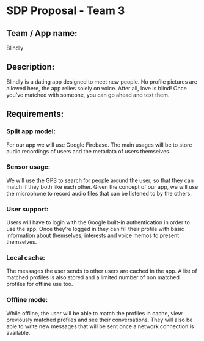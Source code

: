 # SDP Proposal - Team 3
## Team / App name:
Blindly

## Description:
Blindly is a dating app designed to meet new people. No profile pictures are allowed here, the app relies solely on voice. After all, love is blind! Once you’ve matched with someone,  you can go ahead and text them.        

## Requirements:
### Split app model:
For our app we will use Google Firebase. The main usages will be to store audio recordings of users and the metadata of users themselves.

### Sensor usage:
We will use the GPS to search for people around the user, so that they can match if they both like each other. Given the concept of our app, we will use the microphone to record audio files that can be listened to by the others.

### User support:
Users will have to login with the Google built-in authentication in order to use the app. Once they’re logged in they can fill their profile with basic information about themselves, interests and voice memos to present themselves.

### Local cache:
The messages the user sends to other users are cached in the app.
A list of matched profiles is also stored and a limited number of non matched profiles for offline use too.

### Offline mode:
While offline, the user will be able to match the profiles in cache, view previously matched profiles and see their conversations. They will also be able to write new messages that will be sent once a network connection is available.

